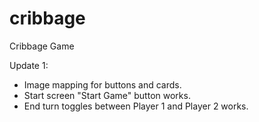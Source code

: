 # cribbage
Cribbage Game

Update 1: 
- Image mapping for buttons and cards.
- Start screen "Start Game" button works. 
- End turn toggles between Player 1 and Player 2 works.

